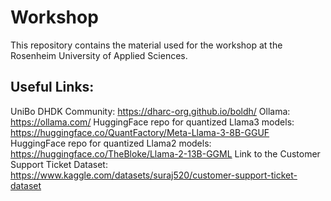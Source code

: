 # Workshop

This repository contains the material used for the workshop at the Rosenheim University of Applied Sciences.

## Useful Links:

UniBo DHDK Community: https://dharc-org.github.io/boldh/
Ollama: https://ollama.com/
HuggingFace repo for quantized Llama3 models: https://huggingface.co/QuantFactory/Meta-Llama-3-8B-GGUF
HuggingFace repo for quantized Llama2 models: https://huggingface.co/TheBloke/Llama-2-13B-GGML
Link to the Customer Support Ticket Dataset: https://www.kaggle.com/datasets/suraj520/customer-support-ticket-dataset